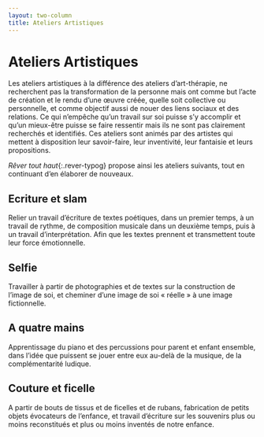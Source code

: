 ```yaml
---
layout: two-column
title: Ateliers Artistiques
---
```

# Ateliers Artistiques

Les ateliers artistiques à la différence des ateliers d’art-thérapie, ne recherchent pas la transformation de la personne mais ont comme but l’acte de création et le rendu d’une œuvre créée, quelle soit collective ou personnelle, et comme objectif aussi de nouer des liens sociaux et des relations. Ce qui n’empêche qu’un travail sur soi puisse s’y accomplir et qu’un mieux-être puisse se faire ressentir mais ils ne sont pas clairement recherchés et identifiés. Ces ateliers sont animés par des artistes qui mettent à disposition leur savoir-faire, leur inventivité, leur fantaisie et leurs propositions. 

*Rêver tout haut*{:.rever-typog} propose ainsi les ateliers suivants, tout en continuant d’en élaborer de nouveaux. 

## Ecriture et slam
Relier un travail d’écriture de textes poétiques, dans un premier temps, à un  travail de rythme, de composition musicale dans un deuxième temps, puis à un travail d’interprétation. Afin que les textes prennent et transmettent toute leur force émotionnelle.

## Selfie
Travailler à partir de photographies et de textes sur la construction de l’image de soi, et cheminer d’une image de soi « réelle » à une image fictionnelle.

## A quatre mains
Apprentissage du piano et des percussions pour parent et enfant ensemble, dans l’idée que puissent se jouer entre eux au-delà de la musique, de la complémentarité ludique.

## Couture et ficelle
A partir de bouts de tissus et de ficelles et de rubans, fabrication de petits objets évocateurs de l’enfance, et travail d’écriture sur les souvenirs plus ou moins reconstitués et plus ou moins inventés de notre enfance.